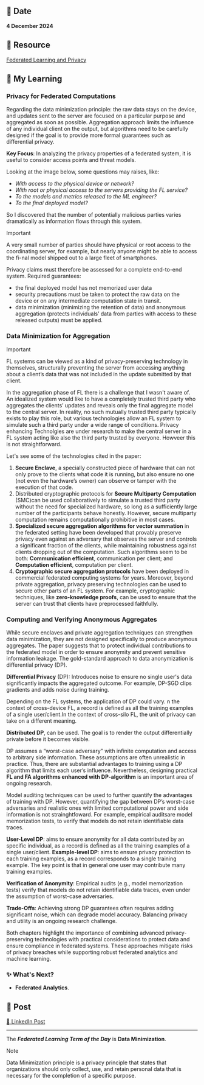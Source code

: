  ## 📅 Date
**4 December 2024**

## 📰 Resource
[Federated Learning and Privacy](https://dl.acm.org/doi/pdf/10.1145/3500240)

## 🔖 My Learning

### Privacy for Federated Computations
Regarding the data minimization principle: the raw data stays on the device, and updates sent to the server are focused on a particular purpose and aggregated as soon as possible.  Aggregation approach limits the influence of any individual client on the output, but algorithms need to be carefully designed if the goal is to provide more formal guarantees such as differential privacy.

**Key Focus**: In analyzing the privacy properties of a federated system, it is useful to consider access points and threat models. 

Looking at the image below, some questions may raises, like:
- *With access to the physical device or network?*
- *With root or physical access to the servers providing the FL service?* 
- *To the models and metrics released to the ML engineer?*
- *To the final deployed model?*

So I discovered that the number of potentially malicious parties varies dramatically as information flows through this system.
> [!IMPORTANT]
> A very small number of parties should have physical or root access to the coordinating server, for example, but nearly anyone might be able to access the fi-nal model shipped out to a large fleet of smartphones.

Privacy claims must therefore be assessed for a complete end-to-end system. Required guarantees:
- the final deployed model has not memorized user data
- security precautions must be taken to protect the raw data on the device or on any intermediate computation state in transit. 
- data minimization (minimizing the retention of data) and anonymous aggregation (protects individuals’ data from parties with access to these released outputs) must be applied.


### Data Minimization for Aggregation
> [!IMPORTANT]
> FL systems can be viewed as a kind of privacy-preserving technology in themselves, structurally preventing the server from accessing anything about a client’s data that was not included in the update submitted by that client.

In the aggregation phase of FL there is a challenge that I wasn't aware of. An idealized system would like to have a completely trusted third party who aggregates the clients’ updates and reveals only the final aggregate model to the central server. In reality, no such mutually trusted third party typically exists to play this role, but various technologies allow an FL system to simulate such a third party under a wide range of conditions. Privacy enhancing Technolgies are under research to make the central server in a FL system acting like also the third party trusted by everyone. Howveer this is not straightforward.

Let's see some of the technologies cited in the paper:
1. **Secure Enclave**, a specially constructed piece of hardware that can not only prove to the clients what code it is running, but also ensure no one (not even the hardware’s owner) can observe or tamper with the execution of that code. 
2. Distributed cryptographic protocols for **Secure Multiparty Computation** (SMC)can be used collaboratively to simulate a trusted third party without the need for specialized hardware, so long as a sufficiently large number of the participants behave honestly. However, secure multiparty computation remains computationally prohibitive in most cases. 
3. **Specialized secure aggregation algorithms for vector summation** in the federated setting have been developed that provably preserve privacy even against an adversary that observes the server and controls a significant fraction of the clients, while maintaining robustness against clients dropping out of the computation. Such algorithms seem to be both: **Communication efficient**, communication per client; and **Computation efficient**, computation per client. 
4. **Cryptographic secure aggregation protocols** have been deployed in commercial federated computing systems for years. Moreover, beyond private aggregation, privacy preserving technologies can be used to secure other parts of an FL system. For example, cryptographic techniques, like **zero-knowledge proofs**, can be used to ensure that the server can trust that clients have preprocessed faithfully. 

### Computing and Verifying Anonymous Aggregates

While secure enclaves and private aggregation techniques can strengthen data minimization, they are not designed specifically to produce anonymous aggregates. The paper suggests that to protect individual contributions to the federated model in order to ensure anonymity and prevent sensitive information leakage. The gold-standard approach to data anonymization is differential privacy (DP).

**Differential Privacy** (DP): Introduces noise to ensure no single user's data significantly impacts the aggregated outcome. For example, DP-SGD clips gradients and adds noise during training.

Depending on the FL systems, the application of DP could vary. n the context of cross-device FL, a record is defined as all the training examples of a single user/client.In the context of cross-silo FL, the unit of privacy can take on a different meaning. 

**Distributed DP**, can be used. The goal is to render the output differentially private before it becomes visible.

DP assumes a “worst-case adversary" with infinite computation and access to arbitrary side information. These assumptions are often unrealistic in practice. Thus, there are substantial advantages to training using a DP algorithm that limits each user’s influence. Nevertheless, designing practical **FL and FA algorithms enhanced with DP-algorithm** is an important area of ongoing research.

Model auditing techniques can be used to further quantify the advantages of training with DP. However, quantifying the gap between DP’s worst-case adversaries and realistic ones with limited computational power and side information is not strainghtfoward.
For example, empirical auditsare model memorization tests, to verify that models do not retain identifiable data traces.

**User-Level DP**: aims to ensure anonymity for all data contributed by an specific individual, as a record is defined as all the training examples of a single user/client.
**Example-level DP**: aims to ensure privacy protection to each training examples, as a record corresponds to a single training example.
The key point is that in general one user may contribute many training examples. 

**Verification of Anonymity**: Empirical audits (e.g., model memorization tests) verify that models do not retain identifiable data traces, even under the assumption of worst-case adversaries.

**Trade-Offs**: Achieving strong DP guarantees often requires adding significant noise, which can degrade model accuracy. Balancing privacy and utility is an ongoing research challenge.

Both chapters highlight the importance of combining advanced privacy-preserving technologies with practical considerations to protect data and ensure compliance in federated systems. These approaches mitigate risks of privacy breaches while supporting robust federated analytics and machine learning.

### ✨ What's Next?
- **Federated Analytics**.

## 📮 Post 

[📘 LinkedIn Post](https://www.linkedin.com/posts/giuliagualtieri_30daysofflcode-activity-7270154692289056769-6Nhi?utm_source=share&utm_medium=member_desktop)

------
The _**Federated Learning Term of the Day**_ is **Data Minimization**.
> [!NOTE]
> Data Minimization principle is a privacy principle that states that organizations should only collect, use, and retain personal data that is necessary for the completion of a specific purpose.
